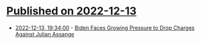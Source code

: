 # [Published on 2022-12-13](index.md)

* [2022-12-13, 19:34:00](https://soylentnews.org/politics/article.pl?sid=22/12/12/1835242&from=rss) - [Biden Faces Growing Pressure to Drop Charges Against Julian Assange](https://soylentnews.org/politics/article.pl?sid=22/12/12/1835242&from=rss)
